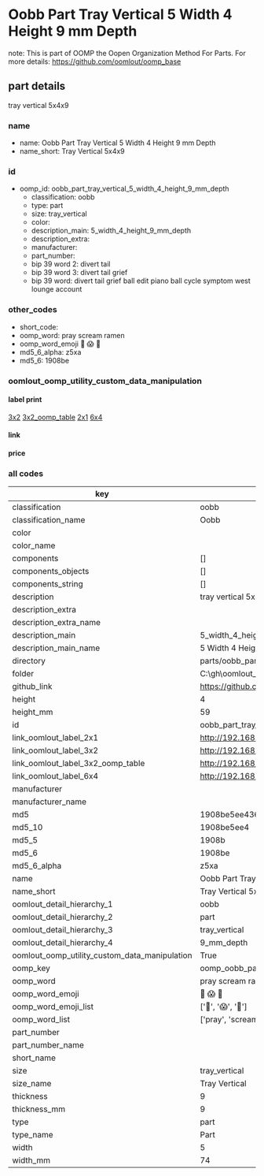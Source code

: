 # Oobb Part Tray Vertical 5 Width 4 Height 9 mm Depth  

note: This is part of OOMP the Oopen Organization Method For Parts. For more details: https://github.com/oomlout/oomp_base

##  part details
  



tray vertical 5x4x9



### name
* name: Oobb Part Tray Vertical 5 Width 4 Height 9 mm Depth
* name_short: Tray Vertical 5x4x9 
### id
* oomp_id: oobb_part_tray_vertical_5_width_4_height_9_mm_depth
  * classification: oobb
  * type: part
  * size: tray_vertical
  * color: 
  * description_main: 5_width_4_height_9_mm_depth
  * description_extra: 
  * manufacturer: 
  * part_number: 
  * bip 39 word 2: divert tail
  * bip 39 word 3: divert tail grief
  * bip 39 word: divert tail grief ball edit piano ball cycle symptom west lounge account

### other_codes
* short_code: 
* oomp_word: pray scream ramen
* oomp_word_emoji :pray: :scream: :ramen:
* md5_6_alpha: z5xa
* md5_6: 1908be






### oomlout_oomp_utility_custom_data_manipulation
#### label print
[3x2](http://192.168.1.245:1112/?label=oomp%20z5xa)
[3x2_oomp_table](http://192.168.1.108:1112/?label=oomp%20z5xa)
[2x1](http://192.168.1.242:1112/?label=oomp%20z5xa)
[6x4](http://192.168.1.55:1112/?label=oomp%20z5xa)    

#### link

                              

#### price







### all codes 
| key | value |  
| --- | --- |  
| classification | oobb |  
| classification_name | Oobb |  
| color |  |  
| color_name |  |  
| components | [] |  
| components_objects | [] |  
| components_string | [] |  
| description | tray vertical 5x4x9 |  
| description_extra |  |  
| description_extra_name |  |  
| description_main | 5_width_4_height_9_mm_depth |  
| description_main_name | 5 Width 4 Height 9 mm Depth |  
| directory | parts/oobb_part_tray_vertical_5_width_4_height_9_mm_depth |  
| folder | C:\gh\oomlout_oobb_version_4_generated_parts\parts\oobb_part_tray_vertical_5_width_4_height_9_mm_depth |  
| github_link | https://github.com/oomlout/oomlout_oomp_part_src/tree/main/parts/oobb_part_tray_vertical_5_width_4_height_9_mm_depth |  
| height | 4 |  
| height_mm | 59 |  
| id | oobb_part_tray_vertical_5_width_4_height_9_mm_depth |  
| link_oomlout_label_2x1 | http://192.168.1.242:1112/?label=oomp%20z5xa |  
| link_oomlout_label_3x2 | http://192.168.1.245:1112/?label=oomp%20z5xa |  
| link_oomlout_label_3x2_oomp_table | http://192.168.1.108:1112/?label=oomp%20z5xa |  
| link_oomlout_label_6x4 | http://192.168.1.55:1112/?label=oomp%20z5xa |  
| manufacturer |  |  
| manufacturer_name |  |  
| md5 | 1908be5ee436c23e9023311ecd3751fe |  
| md5_10 | 1908be5ee4 |  
| md5_5 | 1908b |  
| md5_6 | 1908be |  
| md5_6_alpha | z5xa |  
| name | Oobb Part Tray Vertical 5 Width 4 Height 9 mm Depth |  
| name_short | Tray Vertical 5x4x9  |  
| oomlout_detail_hierarchy_1 | oobb |  
| oomlout_detail_hierarchy_2 | part |  
| oomlout_detail_hierarchy_3 | tray_vertical |  
| oomlout_detail_hierarchy_4 | 9_mm_depth |  
| oomlout_oomp_utility_custom_data_manipulation | True |  
| oomp_key | oomp_oobb_part_tray_vertical_5_width_4_height_9_mm_depth |  
| oomp_word | pray scream ramen |  
| oomp_word_emoji | :pray: :scream: :ramen: |  
| oomp_word_emoji_list | [':pray:', ':scream:', ':ramen:'] |  
| oomp_word_list | ['pray', 'scream', 'ramen'] |  
| part_number |  |  
| part_number_name |  |  
| short_name |  |  
| size | tray_vertical |  
| size_name | Tray Vertical |  
| thickness | 9 |  
| thickness_mm | 9 |  
| type | part |  
| type_name | Part |  
| width | 5 |  
| width_mm | 74 |  
